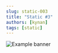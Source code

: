 ```yaml
---
slug: static-003
title: "Static #3"
authors: [kynan]
tags: [static]
---
```


![Example banner](/img/stories/static/003.PNG)
